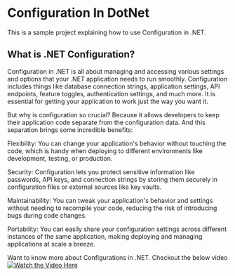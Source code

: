 # Configuration In DotNet

This is a sample project explaining how to use Configuration in .NET.

## What is .NET Configuration?
Configuration in .NET is all about managing and accessing various settings and options that your .NET application needs to run smoothly. Configuration includes things like database connection strings, application settings, API endpoints, feature toggles, authentication settings, and much more. It is essential for getting your application to work just the way you want it.

But why is configuration so crucial? Because it allows developers to keep their application code separate from the configuration data. And this separation brings some incredible benefits:

Flexibility: You can change your application's behavior without touching the code, which is handy when deploying to different environments like development, testing, or production.

Security: Configuration lets you protect sensitive information like passwords, API keys, and connection strings by storing them securely in configuration files or external sources like key vaults.

Maintainability: You can tweak your application's behavior and settings without needing to recompile your code, reducing the risk of introducing bugs during code changes.

Portability: You can easily share your configuration settings across different instances of the same application, making deploying and managing applications at scale a breeze.


Want to know more about Configurations in .NET. Checkout the below video
[![Watch the Video Here](https://img.youtube.com/vi/TRGlwXwaG6I/0.jpg)](https://www.youtube.com/watch?v=TRGlwXwaG6I)






